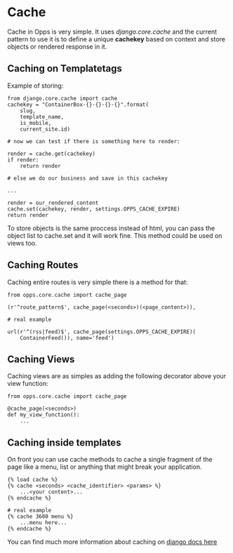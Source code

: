
Cache
=====

Cache in Opps is very simple.
It uses *django.core.cache* and the current pattern to use it is to define a unique **cachekey** based on context and store objects or rendered response in it.

Caching on Templatetags
-----------------------

Example of storing:

    from django.core.cache import cache
    cachekey = "ContainerBox-{}-{}-{}-{}".format(
    	slug,
    	template_name,
    	is_mobile,
    	current_site.id)

    # now we can test if there is something here to render:

    render = cache.get(cachekey)
    if render:
    	return render

    # else we do our business and save in this cachekey

    ...

	render = our_rendered_content
    cache.set(cachekey, render, settings.OPPS_CACHE_EXPIRE)
    return render

To store objects is the same proccess instead of html, you can pass the object list to cache.set and it will work fine.
This method could be used on views too.

Caching Routes
--------------

Caching entire routes is very simple there is a method for that:

    from opps.core.cache import cache_page
    
    (r'^route_pattern$', cache_page(<seconds>)(<page_content>)),

	# real example

	url(r'^(rss|feed)$', cache_page(settings.OPPS_CACHE_EXPIRE)(
        ContainerFeed()), name='feed')

Caching Views
-------------

Caching views are as simples as adding the following decorator above your view function:

	from opps.core.cache import cache_page

    @cache_page(<seconds>)
    def my_view_function():
    	...

Caching inside templates
------------------------

On front you can use cache methods to cache a single fragment of the page like a menu, list or anything that might break your application.

	{% load cache %}
    {% cache <seconds> <cache_identifier> <params> %}
    	...<your content>...
    {% endcache %}

    # real example
	{% cache 3600 menu %}
		...menu here...
	{% endcache %}

You can find much more information about caching on [django docs here](https://docs.djangoproject.com/en/dev/topics/cache/)
    

